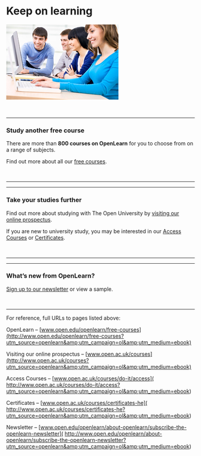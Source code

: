 # Keep on learning



![figure images/ol_skeleton_keeponlearning_image.jpg](images/ol_skeleton_keeponlearning_image.jpg)

 


---



### Study another free course

There are more than __800 courses on OpenLearn__ for you to choose from on a range of subjects. 

Find out more about all our [free courses](http://www.open.edu/openlearn/free-courses?utm_source=openlearn&amp;utm_campaign=ol&amp;utm_medium=ebook).

 


---



---



### Take your studies further

Find out more about studying with The Open University by [visiting our online prospectus](http://www.open.ac.uk/courses?utm_source=openlearn&amp;utm_campaign=ol&amp;utm_medium=ebook). 

If you are new to university study, you may be interested in our [Access Courses]( http://www.open.ac.uk/courses/do-it/access?utm_source=openlearn&amp;utm_campaign=ol&amp;utm_medium=ebook) or [Certificates]( http://www.open.ac.uk/courses/certificates-he?utm_source=openlearn&amp;utm_campaign=ol&amp;utm_medium=ebook).

 


---



---



### What’s new from OpenLearn?

[Sign up to our newsletter](http://www.open.edu/openlearn/about-openlearn/subscribe-the-openlearn-newsletter?utm_source=openlearn&amp;utm_campaign=ol&amp;utm_medium=ebook) or view a sample.

 


---


For reference, full URLs to pages listed above:

OpenLearn – [www.open.edu/openlearn/free-courses](http://www.open.edu/openlearn/free-courses?utm_source=openlearn&amp;utm_campaign=ol&amp;utm_medium=ebook)

Visiting our online prospectus – [www.open.ac.uk/courses](http://www.open.ac.uk/courses?utm_source=openlearn&amp;utm_campaign=ol&amp;utm_medium=ebook)

Access Courses – [www.open.ac.uk/courses/do-it/access]( http://www.open.ac.uk/courses/do-it/access?utm_source=openlearn&amp;utm_campaign=ol&amp;utm_medium=ebook)

Certificates – [www.open.ac.uk/courses/certificates-he]( http://www.open.ac.uk/courses/certificates-he?utm_source=openlearn&amp;utm_campaign=ol&amp;utm_medium=ebook)

Newsletter ­– [www.open.edu/openlearn/about-openlearn/subscribe-the-openlearn-newsletter]( http://www.open.edu/openlearn/about-openlearn/subscribe-the-openlearn-newsletter?utm_source=openlearn&amp;utm_campaign=ol&amp;utm_medium=ebook)



